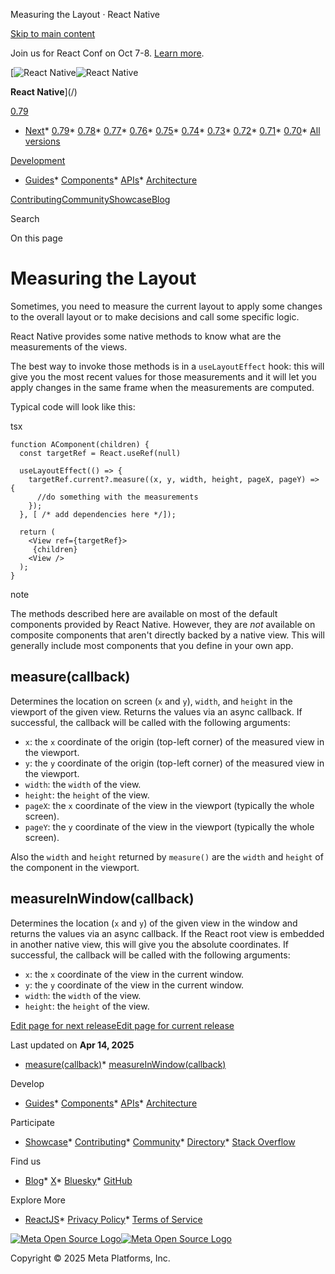 Measuring the Layout · React Native

[Skip to main content](#__docusaurus_skipToContent_fallback)

Join us for React Conf on Oct 7-8. [Learn more](https://conf.react.dev).

[![React Native](/img/header_logo.svg)![React Native](/img/header_logo.svg)

**React Native**](/)

[0.79](/docs/the-new-architecture/layout-measurements)

* [Next](/docs/next/the-new-architecture/layout-measurements)* [0.79](/docs/the-new-architecture/layout-measurements)* [0.78](/docs/0.78/the-new-architecture/layout-measurements)* [0.77](/docs/0.77/the-new-architecture/layout-measurements)* [0.76](/docs/0.76/the-new-architecture/layout-measurements)* [0.75](/docs/0.75/getting-started)* [0.74](/docs/0.74/getting-started)* [0.73](/docs/0.73/getting-started)* [0.72](/docs/0.72/getting-started)* [0.71](/docs/0.71/getting-started)* [0.70](/docs/0.70/getting-started)* [All versions](/versions)

[Development](#)

* [Guides](/docs/getting-started)* [Components](/docs/components-and-apis)* [APIs](/docs/accessibilityinfo)* [Architecture](/architecture/overview)

[Contributing](/contributing/overview)[Community](/community/overview)[Showcase](/showcase)[Blog](/blog)

Search

On this page

Measuring the Layout
====================

Sometimes, you need to measure the current layout to apply some changes to the overall layout or to make decisions and call some specific logic.

React Native provides some native methods to know what are the measurements of the views.

The best way to invoke those methods is in a `useLayoutEffect` hook: this will give you the most recent values for those measurements and it will let you apply changes in the same frame when the measurements are computed.

Typical code will look like this:

tsx

```
function AComponent(children) {  
  const targetRef = React.useRef(null)  
  
  useLayoutEffect(() => {  
    targetRef.current?.measure((x, y, width, height, pageX, pageY) => {  
      //do something with the measurements  
    });  
  }, [ /* add dependencies here */]);  
  
  return (  
    <View ref={targetRef}>  
     {children}  
    <View />  
  );  
}  

```

note

The methods described here are available on most of the default components provided by React Native. However, they are *not* available on composite components that aren't directly backed by a native view. This will generally include most components that you define in your own app.

measure(callback)[​](#measurecallback "Direct link to measure(callback)")
-------------------------------------------------------------------------

Determines the location on screen (`x` and `y`), `width`, and `height` in the viewport of the given view. Returns the values via an async callback. If successful, the callback will be called with the following arguments:

* `x`: the `x` coordinate of the origin (top-left corner) of the measured view in the viewport.
* `y`: the `y` coordinate of the origin (top-left corner) of the measured view in the viewport.
* `width`: the `width` of the view.
* `height`: the `height` of the view.
* `pageX`: the `x` coordinate of the view in the viewport (typically the whole screen).
* `pageY`: the `y` coordinate of the view in the viewport (typically the whole screen).

Also the `width` and `height` returned by `measure()` are the `width` and `height` of the component in the viewport.

measureInWindow(callback)[​](#measureinwindowcallback "Direct link to measureInWindow(callback)")
-------------------------------------------------------------------------------------------------

Determines the location (`x` and `y`) of the given view in the window and returns the values via an async callback. If the React root view is embedded in another native view, this will give you the absolute coordinates. If successful, the callback will be called with the following arguments:

* `x`: the `x` coordinate of the view in the current window.
* `y`: the `y` coordinate of the view in the current window.
* `width`: the `width` of the view.
* `height`: the `height` of the view.

[Edit page for next release](https://github.com/facebook/react-native-website/edit/main/docs/the-new-architecture/layout-measurements.md)[Edit page for current release](https://github.com/facebook/react-native-website/edit/main/website/versioned_docs/version-0.79/the-new-architecture/layout-measurements.md)

Last updated on **Apr 14, 2025**

* [measure(callback)](#measurecallback)* [measureInWindow(callback)](#measureinwindowcallback)

Develop

* [Guides](/docs/getting-started)* [Components](/docs/components-and-apis)* [APIs](/docs/accessibilityinfo)* [Architecture](/architecture/overview)

Participate

* [Showcase](/showcase)* [Contributing](/contributing/overview)* [Community](/community/overview)* [Directory](https://reactnative.directory/)* [Stack Overflow](https://stackoverflow.com/questions/tagged/react-native)

Find us

* [Blog](/blog)* [X](https://x.com/reactnative)* [Bluesky](https://bsky.app/profile/reactnative.dev)* [GitHub](https://github.com/facebook/react-native)

Explore More

* [ReactJS](https://react.dev/)* [Privacy Policy](https://opensource.fb.com/legal/privacy/)* [Terms of Service](https://opensource.fb.com/legal/terms/)

[![Meta Open Source Logo](/img/oss_logo.svg)![Meta Open Source Logo](/img/oss_logo.svg)](https://opensource.fb.com/)

Copyright © 2025 Meta Platforms, Inc.